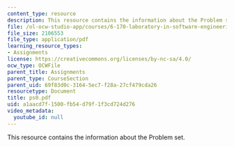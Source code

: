 ```yaml
---
content_type: resource
description: This resource contains the information about the Problem set.
file: /ol-ocw-studio-app/courses/6-170-laboratory-in-software-engineering-fall-2005/a1aacd7f1500fb54d79f1f3cd724d276_ps0.pdf
file_size: 2106553
file_type: application/pdf
learning_resource_types:
- Assignments
license: https://creativecommons.org/licenses/by-nc-sa/4.0/
ocw_type: OCWFile
parent_title: Assignments
parent_type: CourseSection
parent_uid: 69f83d0c-3164-5ec7-f28a-27cf479cda26
resourcetype: Document
title: ps0.pdf
uid: a1aacd7f-1500-fb54-d79f-1f3cd724d276
video_metadata:
  youtube_id: null
---
```

This resource contains the information about the Problem set.